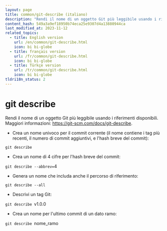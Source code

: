 ```yaml
---
layout: page
title: common/git-describe (italiano)
description: "Rendi il nome di un oggetto Git più leggibile usando i riferimenti disponibili."
content_hash: 549a3a9ef18950b74eca25e9307d4a13880944ca
last_modified_at: 2023-11-12
related_topics:
  - title: English version
    url: /en/common/git-describe.html
    icon: bi bi-globe
  - title: français version
    url: /fr/common/git-describe.html
    icon: bi bi-globe
  - title: Türkçe version
    url: /tr/common/git-describe.html
    icon: bi bi-globe
tldri18n_status: 2
---
```

# git describe

Rendi il nome di un oggetto Git più leggibile usando i riferimenti disponibili.
Maggiori informazioni: <https://git-scm.com/docs/git-describe>.

- Crea un nome univoco per il commit corrente (il nome contiene i tag più recenti, il numero di commit aggiuntivi, e l'hash breve del commit):

`git describe`

- Crea un nome di 4 cifre per l'hash breve del commit:

`git describe --abbrev=`<span class="tldr-var badge badge-pill bg-dark-lm bg-white-dm text-white-lm text-dark-dm font-weight-bold">4</span>

- Genera un nome che includa anche il percorso di riferimento:

`git describe --all`

- Descrivi un tag Git:

`git describe `<span class="tldr-var badge badge-pill bg-dark-lm bg-white-dm text-white-lm text-dark-dm font-weight-bold">v1.0.0</span>

- Crea un nome per l'ultimo commit di un dato ramo:

`git describe `<span class="tldr-var badge badge-pill bg-dark-lm bg-white-dm text-white-lm text-dark-dm font-weight-bold">nome_ramo</span>
